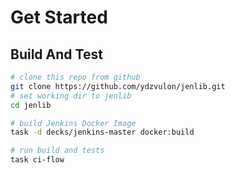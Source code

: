 # Get Started

## Build And Test

```bash
# clone this repo from github
git clone https://github.com/ydzvulon/jenlib.git
# set working dir to jenlib
cd jenlib

# build Jenkins Docker Image
task -d decks/jenkins-master docker:build

# run build and tests
task ci-flow
```

